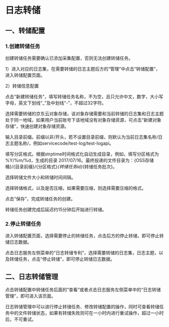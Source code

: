 # 日志转储

## 一、转储配置

### 1.创建转储任务

创建转储任务需要确认已添加采集配置，否则无法创建转储任务。

1）进入对应的日志集，在需要转储的日志主题后方的“管理”中点击“转储配置”，进入转储配置页面。

2）转储信息配置

点击“新建转储任务”，填写转储任务名称，不为空，且只允许中文，数字，大小写字母，英文下划线“_”及中划线“-”，不超过32字符。

选择需要转储的京东云对象存储，该对象存储需要和当前转储的日志集和日志主题处于同一地域，如果用户当前账号下该地域没有对象存储资源，可点击“新建对象存储”，快速创建对象存储资源。

输入目录前缀。前缀以非/开头，若不设置目录前缀，则默认为当前日志集名称/日志主题名称/，例如servicecode/test-log/test-logapi。

填写分区格式。根据strptime时间格式化自动生成目录，例如，填写分区格式为 %Y/%m/%d，生成的目录 2017/07/16。最终投递的文件目录为：{OSS存储桶}/{目录前缀}/{分区格式}_{转储任务id}_{转储任务批次}。

选择转储文件大小和转储时间间隔。

选择转储格式，以及是否压缩，如果需要压缩，则选择需要压缩的格式。

点击“保存”，完成转储任务的创建。

转储任务创建完成后延迟约15分钟后开始进行转储。


### 2.停止转储任务

进入转储配置页面，选择需要停止的转储任务，点击后方的停止转储，即可停止转储日志数据。

点击日志服务左侧菜单的“日志转储专利”，选择需要转储的日志集，日志主题，以及转储任务，点击“停止转储”，即可停止转储日志数据。

## 二、日志转储管理

点击转储配置中转储任务后面的“查看”或者点击日志服务左侧菜单中的“日志转储管理”，即可进入该页面。

日志转储管理中可以进行停止转储任务、修改转储配置的操作，同时可查看转储任务中的文件转储状态，如果有转储失败则可在一小时内进行重试操作，超过一小时后，不可重试。
